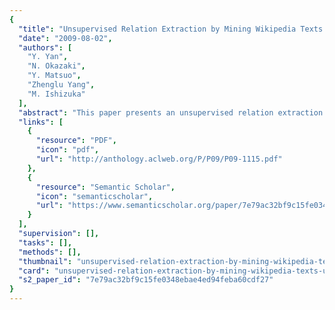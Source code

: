 ```yaml
---
{
  "title": "Unsupervised Relation Extraction by Mining Wikipedia Texts Using Information from the Web",
  "date": "2009-08-02",
  "authors": [
    "Y. Yan",
    "N. Okazaki",
    "Y. Matsuo",
    "Zhenglu Yang",
    "M. Ishizuka"
  ],
  "abstract": "This paper presents an unsupervised relation extraction method for discovering and enhancing relations in which a specified concept in Wikipedia participates. Using respective characteristics of Wikipedia articles and Web corpus, we develop a clustering approach based on combinations of patterns: dependency patterns from dependency analysis of texts in Wikipedia, and surface patterns generated from highly redundant information related to the Web. Evaluations of the proposed approach on two different domains demonstrate the superiority of the pattern combination over existing approaches. Fundamentally, our method demonstrates how deep linguistic patterns contribute complementarily with Web surface patterns to the generation of various relations.",
  "links": [
    {
      "resource": "PDF",
      "icon": "pdf",
      "url": "http://anthology.aclweb.org/P/P09/P09-1115.pdf"
    },
    {
      "resource": "Semantic Scholar",
      "icon": "semanticscholar",
      "url": "https://www.semanticscholar.org/paper/7e79ac32bf9c15fe0348ebae4ed94feba60cdf27"
    }
  ],
  "supervision": [],
  "tasks": [],
  "methods": [],
  "thumbnail": "unsupervised-relation-extraction-by-mining-wikipedia-texts-using-information-from-the-web-thumb.jpg",
  "card": "unsupervised-relation-extraction-by-mining-wikipedia-texts-using-information-from-the-web-card.jpg",
  "s2_paper_id": "7e79ac32bf9c15fe0348ebae4ed94feba60cdf27"
}
---
```


